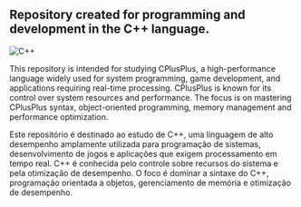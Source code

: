## Repository created for programming and development in the C++ language.
![C++](https://img.shields.io/badge/++-black?style=for-the-badge&logo=c&logoColor=25fafe)&nbsp;

This repository is intended for studying CPlusPlus, a high-performance language widely used for system programming, game development, and applications requiring real-time processing. CPlusPlus is known for its control over system resources and performance. The focus is on mastering CPlusPlus syntax, object-oriented programming, memory management and performance optimization.

Este repositório é destinado ao estudo de C++, uma linguagem de alto desempenho amplamente utilizada para programação de sistemas, desenvolvimento de jogos e aplicações que exigem processamento em tempo real. C++ é conhecida pelo controle sobre recursos do sistema e pela otimização de desempenho. O foco é dominar a sintaxe do C++, programação orientada a objetos, gerenciamento de memória e otimização de desempenho.
